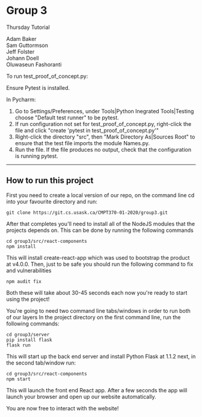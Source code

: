 # Group 3

Thursday Tutorial

Adam Baker  
Sam Guttormson  
Jeff Folster  
Johann Doell  
Oluwaseun Fashoranti  

To run test_proof_of_concept.py:

Ensure Pytest is installed.

In Pycharm:
   1. Go to Settings/Preferences,
      under Tools|Python Inegrated Tools|Testing
      choose "Default test runner" to be pytest.
   2. If run configuration not set
      for test_proof_of_concept.py,
      right-click the file and click
      "create 'pytest in test_proof_of_concept.py'"
   3. Right-click the directory "src", then
      "Mark Directory As|Sources Root" to ensure that the
      test file imports the module Names.py.
   3. Run the file. If the file produces no output, check
      that the configuration is running pytest.
   
------------

## How to run this project
First you need to create a local version of our repo, on the command line cd
into your favourite directory and run:
```
git clone https://git.cs.usask.ca/CMPT370-01-2020/group3.git
```
After that completes you'll need to install all of the NodeJS modules that the
projects depends on. This can be done by running the following commands
```
cd group3/src/react-components
npm install
```
This will install create-react-app which was used to bootstrap the product at v4.0.0.
Then, just to be safe you should run the following command to fix and vulnerabilities
```
npm audit fix
```
Both these will take about 30-45 seconds each
now you're ready to start using the project!

You're going to need two command line tabs/windows in order to run both of our
layers
In the project directory on the first command line, run the following commands:
```
cd group3/server
pip install flask
flask run
```
This will start up the back end server and install Python Flask at 1.1.2
next, in the second tab/window run:
```
cd group3/src/react-components
npm start
```
This will launch the front end React app. After a few seconds the app will
launch your browser and open up our website automatically.

You are now free to interact with the website!
